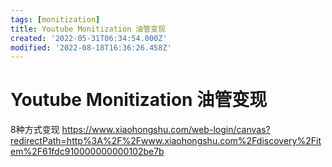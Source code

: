 ```yaml
---
tags: [monitization]
title: Youtube Monitization 油管变现
created: '2022-05-31T06:34:54.000Z'
modified: '2022-08-18T16:36:26.458Z'
---
```


# Youtube Monitization 油管变现

8种方式变现
https://www.xiaohongshu.com/web-login/canvas?redirectPath=http%3A%2F%2Fwww.xiaohongshu.com%2Fdiscovery%2Fitem%2F61fdc910000000000102be7b
